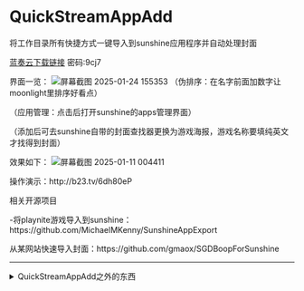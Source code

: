 # QuickStreamAppAdd
将工作目录所有快捷方式一键导入到sunshine应用程序并自动处理封面<p>

[蓝奏云下载链接](https://wwse.lanzoub.com/b00uymuaha) 密码:9cj7

界面一览：
![屏幕截图 2025-01-24 155353](https://github.com/user-attachments/assets/ccb43eff-bb99-490d-ac2d-f663a0a6741e)
（伪排序：在名字前面加数字让moonlight里排序好看点）<p>
（应用管理：点击后打开sunshine的apps管理界面）<p>
（添加后可去sunshine自带的封面查找器更换为游戏海报，游戏名称要填纯英文才找得到封面）<p>
效果如下：
![屏幕截图 2025-01-11 004411](https://github.com/user-attachments/assets/d36d32de-b27f-4536-9e73-0547b5129462)


<p>操作演示：http://b23.tv/6dh80eP
<p>相关开源项目
<p>-将playnite游戏导入到sunshine：https://github.com/MichaelMKenny/SunshineAppExport
  <p>从某网站快速导入封面：https://github.com/gmaox/SGDBoopForSunshine
<hr>
<details>
  <summary>QuickStreamAppAdd之外的东西</summary>
  <p>
  ps：其实可以试试雷游，体验更完善<p>

  我的一个游戏启动器：<p>
  
![屏幕截图 2024-12-30 233436](https://github.com/user-attachments/assets/45b8ee75-e565-4dbf-8c9d-999ec28048a0)

该前端的优势：
<p>1.依托qt5的自适应布局，界面布局简单舒适
<p>2.一键启动。playnite等一众前端启动游戏时更倾向于展示游戏介绍信息甚至启动影片，更倾向于电玩店，自用其实不太需要。
<p>3.一键调整收藏游戏来固定游戏顺序，同时不影响游戏的启动顺序记录
<p>4.配置简单，更专注于游戏
<p>5.软件启动迅速，告别前摇
<p>6.仿switch后台唤起，符合逻辑的关闭应用
<p>7.控件大小可调节，列数可编辑
<p>0.依靠sunshine和qsaa管理游戏列表
<p>-1.沉浸模式自动杀掉系统ui，还原掌机体验
<details>
  <summary>沉浸模式开启前必看！</summary>
(沉浸模式开启后会自动结束explorer.exe，直到退出程序。开启后无法看到微软拼音输入法候选词，若想输入中文请准备其他输入法。下面是一些使用前必看小常识，以下内容源自百度百科explorer.exe词条。）

如果电脑登录后黑屏或蓝屏,只有鼠标的光标,那么很可能是没有运行文件资源管理器.

解决方法

1.按下Ctrl+Shift+ESC,打开任务管理器;

2.展开详细信息,找到"文件",选择"运行新任务";

3.输入"explorer.exe",选择"以系统管理权限创建此任务"单击确定,然后就完成了.

小提示：

结束它，可以节省一定的系统资源，比如配置低的机子或者机子资源不足的情况下，玩大型游戏时，就可以结束它，但是Windows的桌面就会消失，变得不可操作了，但是并不影响系统的正常运行。可以打开任务管理器，在新建任务里通过浏览找到游戏的程序，然后新建任务就可以打开游戏了。有时候结束它然后再启动，可以让系统更稳定些。
<hr>
</details>

  未来会加入的：

1.仿switch横向排列，应用下放置工具栏排列更多中的内容，最后面加上电源选项（半完成

2.对本次运行周期内从前端已经进入的无进程信息游戏，将收藏按钮改变为绑定进程信息。

3.改变触屏进入游戏逻辑（单击变为移动焦点，不确定更改是否合适，低优先级

0.仿switch锁屏页面，左侧显示天气信息（低优先级

-1.动画效果（低优先级

</details>
